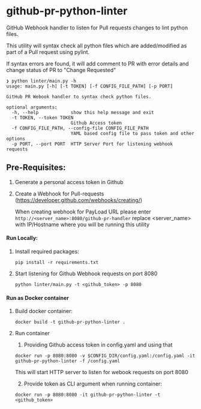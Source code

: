 # github-pr-python-linter
GitHub Webhook handler to listen for Pull requests changes to lint python files.

This utility will syntax check all python files which are added/modified as part of a Pull request using pylint.

If syntax errors are found, it will add comment to PR with error details and change status of PR to "Change Requested"

```
❯ python linter/main.py -h
usage: main.py [-h] [-t TOKEN] [-f CONFIG_FILE_PATH] [-p PORT]

GitHub PR Webook handler to syntax check python files.

optional arguments:
  -h, --help            show this help message and exit
  -t TOKEN, --token TOKEN
                        Github Access token
  -f CONFIG_FILE_PATH, --config-file CONFIG_FILE_PATH
                        YAML based config file to pass token and other options
  -p PORT, --port PORT  HTTP Server Port for listening webhook requests
```
## Pre-Requisites:
1. Generate a personal access token in Github
   
2. Create a Webhook for Pull-requests (https://developer.github.com/webhooks/creating/)

   When creating webhook for PayLoad URL please enter `http://<server_name>:8080/github-pr-handler`
   replace <server_name> with IP/Hostname where you will be running this utility

#### Run Locally:
1. Install required packages:

   `pip install -r requirements.txt`

2. Start listening for Github Webhook requests on port 8080

   `python linter/main.py -t <github_token> -p 8080`


#### Run as Docker container
1. Build docker container:

   `docker build -t github-pr-python-linter .`
2. Run container
   1. Providing Github access token in config.yaml and using that

   `docker run -p 8080:8080 -v $CONFIG_DIR/config.yaml:/config.yaml -it github-pr-python-linter -f /config.yaml`
   
   This will start HTTP server to listen for webook requests on port 8080

   2. Provide token as CLI argument when running container:
   
   `docker run -p 8080:8080 -it github-pr-python-linter -t <github_token>`

